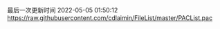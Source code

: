 最后一次更新时间 2022-05-05 01:50:12
https://raw.githubusercontent.com/cdlaimin/FileList/master/PACList.pac

